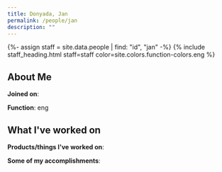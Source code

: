 ```yaml
---
title: Donyada, Jan
permalink: /people/jan
description: ""
---
```


{%- assign staff = site.data.people | find: "id", "jan" -%}
{% include staff_heading.html staff=staff color=site.colors.function-colors.eng %}

## About Me

**Joined on**: 

**Function**: eng

## What I've worked on

**Products/things I've worked on**:


**Some of my accomplishments**:

